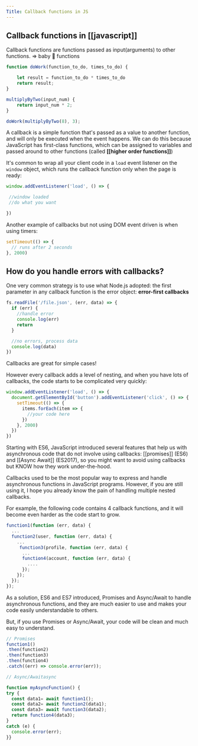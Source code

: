 ```yaml
---
Title: Callback functions in JS
---
```


## Callback functions in [[javascript]]

Callback functions are functions passed as input(arguments) to other functions. => baby 🐣 functions

```js
function doWork(function_to_do, times_to_do) {

	let result = function_to_do * times_to_do
	return result;
}

multiplyByTwo(input_num) {
	return input_num * 2;
}

doWork(multiplyByTwo(8), 3);

```

A callback is a simple function that's passed as a value to another function, and will only be executed when the event happens. We can do this because JavaScript has first-class functions, which can be assigned to variables and passed around to other functions (called **[[higher order functions]]**)

It's common to wrap all your client code in a `load` event listener on the `window` object, which runs the callback function only when the page is ready:

```js
window.addEventListener('load', () => {

 //window loaded
 //do what you want

})
```

Another example of callbacks but not using DOM event driven is when using timers:
```js
setTimeout(() => {
  // runs after 2 seconds
}, 2000)
```

## How do you handle errors with callbacks? 

One very common strategy is to use what Node.js adopted: the first parameter in any callback function is the error object: **error-first callbacks**

```js
fs.readFile('/file.json', (err, data) => {
  if (err) {
    //handle error
    console.log(err)
    return
  }

  //no errors, process data
  console.log(data)
})
```
Callbacks are great for simple cases!

However every callback adds a level of nesting, and when you have lots of callbacks, the code starts to be complicated very quickly:
```js
window.addEventListener('load', () => {
  document.getElementById('button').addEventListener('click', () => {
    setTimeout(() => {
      items.forEach(item => {
        //your code here
      })
    }, 2000)
  })
})

```

Starting with ES6, JavaScript introduced several features that help us with asynchronous code that do not involve using callbacks: [[promises]] (ES6) and [[Async Await]] (ES2017), so you might want to avoid using callbacks but KNOW how they work under-the-hood.

Callbacks used to be the most popular way to express and handle asynchronous functions in JavaScript programs. However, if you are still using it, I hope you already know the pain of handling multiple nested callbacks.

For example, the following code contains 4 callback functions, and it will become even harder as the code start to grow.

```js
function1(function (err, data) {   
  ...    
  function2(user, function (err, data) {  
    ...  
     function3(profile, function (err, data) {  
      ...  
      function4(account, function (err, data) {  
        ....  
      });   
    });   
  });  
});
```

As a solution, ES6 and ES7 introduced, Promises and Async/Await to handle asynchronous functions, and they are much easier to use and makes your code easily understandable to others.

But, if you use Promises or Async/Await, your code will be clean and much easy to understand.

```js
// Promises
function1()   
.then(function2)   
.then(function3)   
.then(function4)   
.catch((err) => console.error(err));

// Async/Awaitasync 

function myAsyncFunction() {    
try {      
  const data1= await function1();      
  const data2= await function2(data1);      
  const data3= await function3(data2);      
  return function4(data3);    
}   
catch (e) {      
  console.error(err);    
}}
```